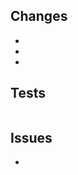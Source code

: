 ## Changes

<!--

Please provide a brief but specific list of changes made, describe the changes
in functionality rather than the changes in code.

-->

-
-
-

## Tests

<!--

Details on how to run tests relevant to the changes within this pull request.

-->

```

```

## Issues

<!--

Please link any issues that this pull request is related to and use the GitHub
supported format for automatically closing issues (ie, closes #123, fixes #123)

-->

-
